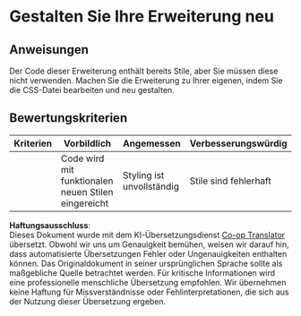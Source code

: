 <!--
CO_OP_TRANSLATOR_METADATA:
{
  "original_hash": "e3c6f2a03c2336e60412612d870af547",
  "translation_date": "2025-08-24T13:15:43+00:00",
  "source_file": "5-browser-extension/1-about-browsers/assignment.md",
  "language_code": "de"
}
-->
# Gestalten Sie Ihre Erweiterung neu

## Anweisungen

Der Code dieser Erweiterung enthält bereits Stile, aber Sie müssen diese nicht verwenden. Machen Sie die Erweiterung zu Ihrer eigenen, indem Sie die CSS-Datei bearbeiten und neu gestalten.

## Bewertungskriterien

| Kriterien | Vorbildlich                                   | Angemessen            | Verbesserungswürdig |
| --------- | -------------------------------------------- | --------------------- | ------------------- |
|           | Code wird mit funktionalen neuen Stilen eingereicht | Styling ist unvollständig | Stile sind fehlerhaft |

**Haftungsausschluss**:  
Dieses Dokument wurde mit dem KI-Übersetzungsdienst [Co-op Translator](https://github.com/Azure/co-op-translator) übersetzt. Obwohl wir uns um Genauigkeit bemühen, weisen wir darauf hin, dass automatisierte Übersetzungen Fehler oder Ungenauigkeiten enthalten können. Das Originaldokument in seiner ursprünglichen Sprache sollte als maßgebliche Quelle betrachtet werden. Für kritische Informationen wird eine professionelle menschliche Übersetzung empfohlen. Wir übernehmen keine Haftung für Missverständnisse oder Fehlinterpretationen, die sich aus der Nutzung dieser Übersetzung ergeben.